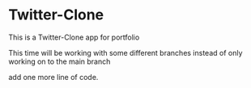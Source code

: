# Twitter-Clone

This is a Twitter-Clone app for portfolio

This time will be working with some different branches instead of only working on to the main branch

add one more line of code.
